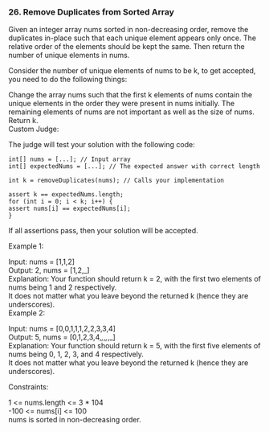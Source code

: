 ### 26. Remove Duplicates from Sorted Array

Given an integer array nums sorted in non-decreasing order, remove the duplicates in-place such that each unique element appears only once. The relative order of the elements should be kept the same. Then return the number of unique elements in nums.  

Consider the number of unique elements of nums to be k, to get accepted, you need to do the following things:  
  
Change the array nums such that the first k elements of nums contain the unique elements in the order they were present in nums initially. The remaining elements of nums are not important as well as the size of nums.  
Return k.  
Custom Judge:  
  
The judge will test your solution with the following code:  
  
```
int[] nums = [...]; // Input array 
int[] expectedNums = [...]; // The expected answer with correct length 

int k = removeDuplicates(nums); // Calls your implementation 

assert k == expectedNums.length; 
for (int i = 0; i < k; i++) { 
assert nums[i] == expectedNums[i]; 
} 
```
If all assertions pass, then your solution will be accepted. 



Example 1:  
  
Input: nums = [1,1,2]  
Output: 2, nums = [1,2,_]  
Explanation: Your function should return k = 2, with the first two elements of nums being 1 and 2 respectively.  
It does not matter what you leave beyond the returned k (hence they are underscores).  
Example 2:  
  
Input: nums = [0,0,1,1,1,2,2,3,3,4]  
Output: 5, nums = [0,1,2,3,4,_,_,_,_,_]  
Explanation: Your function should return k = 5, with the first five elements of nums being 0, 1, 2, 3, and 4 respectively.  
It does not matter what you leave beyond the returned k (hence they are underscores).  
  
  
Constraints:  
  
1 <= nums.length <= 3 * 104  
-100 <= nums[i] <= 100  
nums is sorted in non-decreasing order.  